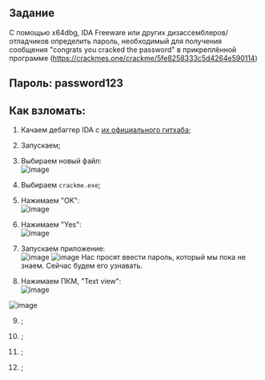 ## Задание
С помощью x64dbg, IDA Freeware или других дизассемблеров/отладчиков определить пароль, необходимый для получения сообщения "congrats you cracked the password" в прикреплённой программе (https://crackmes.one/crackme/5fe8258333c5d4264e590114)

## Пароль: password123

## Как взломать:
1. Качаем дебаггер IDA с [их официального гитхаба](https://github.com/AngelKitty/IDA7.0);

2. Запускаем;

3. Выбираем новый файл:<br>
![image](https://user-images.githubusercontent.com/84042050/168800558-afde2666-ac1e-41cd-be90-bd7711705239.png)

4. Выбираем `crackme.exe`;

5. Нажимаем "OK":<br>
![image](https://user-images.githubusercontent.com/84042050/168800796-23c4a10a-920d-427b-80e1-738bdcca4927.png)

6. Нажимаем "Yes":<br>
![image](https://user-images.githubusercontent.com/84042050/168800877-5ee2b647-daed-409a-ba30-3498cbabfd76.png)

7. Запускаем приложение:<br>
![image](https://user-images.githubusercontent.com/84042050/168801132-d9d4748f-1494-4472-87c7-fbbf28cd7b4a.png)
![image](https://user-images.githubusercontent.com/84042050/168801273-1681a0e3-92d1-44cb-8b6b-f7f019330ba7.png)
Нас просят ввести пароль, который мы пока не знаем. Сейчас будем его узнавать.

8. Нажимаем ПКМ, "Text view":<br>
![image](https://user-images.githubusercontent.com/84042050/168803279-0de1477e-1a04-4a22-be4a-84e56dcd6044.png)

![image](https://user-images.githubusercontent.com/84042050/168803468-8c1822c8-abda-479d-839f-887734ffe9fd.png)



9. ;

10. ;

11. ;

12. ;
